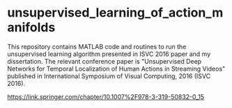 # unsupervised_learning_of_action_manifolds
This repository contains MATLAB code and routines to run the unsupervised learning algorithm presented in ISVC 2016 paper and my dissertation. The relevant conference paper is "Unsupervised Deep Networks for Temporal Localization of Human Actions in Streaming Videos" published in International Symposium of Visual Computing, 2016 (ISVC 2016). 

https://link.springer.com/chapter/10.1007%2F978-3-319-50832-0_15


